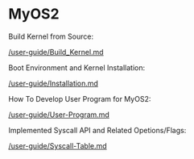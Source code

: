 # MyOS2

Build Kernel from Source:

  [/user-guide/Build_Kernel.md](https://github.com/08822407d/MyOS2/blob/master/user-guide/Build_Kernel.md)

Boot Environment and Kernel Installation:

  [/user-guide/Installation.md](https://github.com/08822407d/MyOS2/blob/master/user-guide/Installation.md)

How To Develop User Program for MyOS2:

  [/user-guide/User-Program.md](https://github.com/08822407d/MyOS2/blob/master/user-guide/User-Program.md)

Implemented Syscall API and Related Opetions/Flags:

  [/user-guide/Syscall-Table.md](https://github.com/08822407d/MyOS2/blob/master/user-guide/Syscall-Table.md)
